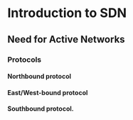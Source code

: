 # Introduction to SDN
## Need for Active Networks
### Protocols
#### Northbound protocol
#### East/West-bound protocol
#### Southbound protocol.
